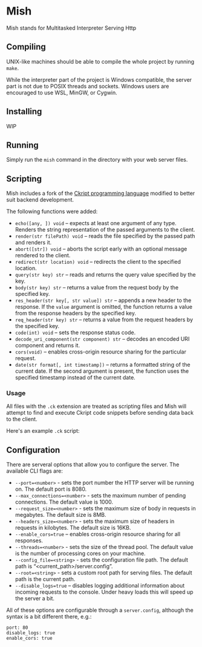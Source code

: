 # Mish
Mish stands for Multitasked Interpreter Serving Http

## Compiling

UNIX-like machines should be able to compile the whole project by running `make`.

While the interpreter part of the project is Windows compatible, the server part is not due to POSIX threads and sockets. Windows users are encouraged to use WSL, MinGW, or Cygwin.

## Installing

WIP

## Running

Simply run the `mish` command in the directory with your web server files.

## Scripting

Mish includes a fork of the [Ckript programming language](https://github.com/Roller23/ckript-lang) modified to better suit backend development.

The following functions were added:
- `echo([any, ]) void` – expects at least one argument of any type. Renders the string representation of the passed arguments to the client.
- `render(str filePath) void` – reads the file specified by the passed path and renders it.
- `abort([str]) void` – aborts the script early with an optional message rendered to the client.
- `redirect(str location) void` – redirects the client to the specified location.
- `query(str key) str` – reads and returns the query value specified by the key.
- `body(str key) str` – returns a value from the request body by the specified key.
- `res_header(str key[, str value]) str` – appends a new header to the response. If the `value` argument is omitted, the function returns a value from the response headers by the specified key.
- `req_header(str key) str` – returns a value from the request headers by the specified key.
- `code(int) void` – sets the response status code.
- `decode_uri_component(str component) str` – decodes an encoded URI component and returns it.
- `cors(void)` – enables cross-origin resource sharing for the particular request.
- `date(str format[, int timestamp])` – returns a formatted string of the current date. If the second argument is present, the function uses the specified timestamp instead of the current date.

### Usage

All files with the `.ck` extension are treated as scripting files and Mish will attempt to find and execute Ckript code snippets before sending data back to the client.

Here's an example `.ck` script:



## Configuration

There are serveral options that allow you to configure the server. The available CLI flags are:

- `--port=<number>` - sets the port number the HTTP server will be running on. The default port is 8080.
- `--max_connections=<number>` - sets the maximum number of pending connections. The default value is 1000.
- `--request_size=<number>` - sets the maximum size of body in requests in megabytes. The default size is 8MB.
- `--headers_size=<number>` - sets the maximum size of headers in requests in kilobytes. The default size is 16KB.
- `--enable_cors=true` – enables cross-origin resource sharing for all responses.
- `--threads=<number>` - sets the size of the thread pool. The default value is the number of processing cores on your machine.
- `--config_file=<string>` - sets the configuration file path. The default path is “<current_path>/server.config”.
- `--root=<string>` - sets a custom root path for serving files. The default path is the current path.
- `--disable_logs=true` – disables logging additional information about incoming requests to the console. Under heavy loads this will speed up the server a bit.

All of these options are configurable through a `server.config`, although the syntax is a bit different there, e.g.:

```
port: 80
disable_logs: true
enable_cors: true
```